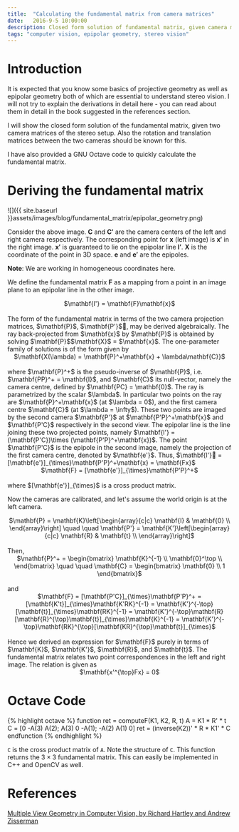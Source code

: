 ```yaml
---
title:  "Calculating the fundamental matrix from camera matrices"
date:   2016-9-5 10:00:00
description: Closed form solution of fundamental matrix, given camera matrices
tags: "computer vision, epipolar geometry, stereo vision"
---
```


# Introduction

It is expected that you know some basics of projective geometry as well as epipolar geometry both of which are essential to understand stereo vision. I will not try to explain the derivations in detail here - you can read about them in detail in the book suggested in the references section.

I will show the closed form solution of the fundamental matrix, given two camera matrices of the stereo setup. Also the rotation and translation matrices between the two cameras should be known for this.

I have also provided a GNU Octave code to quickly calculate the fundamental matrix.

# Deriving the fundamental matrix

![]({{ site.baseurl }}assets/images/blog/fundamental_matrix/epipolar_geometry.png)

Consider the above image. $\mathbf{C}$ and $\mathbf{C'}$ are the camera centers of the left and right camera respectively. The corresponding point for $\mathbf{x}$ (left image) is $\mathbf{x'}$ in the right image. $\mathbf{x'}$ is guaranteed to lie on the epipolar line $\mathbf{l'}$. $\mathbf{X}$ is the coordinate of the point in 3D space. $\mathbf{e}$ and $\mathbf{e'}$ are the epipoles.

**Note**: We are working in homogeneous coordinates here.

We define the fundamental matrix $\mathbf{F}$ as a mapping from a point in an image plane to an epipolar line in the other image.

<center>$\mathbf{l'} = \mathbf{F}\mathbf{x}$</center>
<br>
The form of the fundamental matrix in terms of the two camera projection matrices,
$\mathbf{P}$, $\mathbf{P'}$, may be derived algebraically. The ray back-projected from $\mathbf{x}$ by $\mathbf{P}$ is obtained by solving $\mathbf{P}$$\mathbf{X}$ = $\mathbf{x}$. The one-parameter family of solutions is of the form given by

<center>$\mathbf{X(\lambda) = \mathbf{P}^+\mathbf{x} + \lambda\mathbf{C}}$</center>
<br>
where $\mathbf{P}^+$ is the pseudo-inverse of $\mathbf{P}$, i.e. $\mathbf{PP}^+ = \mathbf{I}$, and $\mathbf{C}$ its null-vector, namely the camera centre, defined by $\mathbf{PC} = \mathbf{0}$. The ray is parametrized by the scalar $\lambda$. In particular two points on the ray are $\mathbf{P}^+\mathbf{x}$ (at $\lambda = 0$), and the first camera centre $\mathbf{C}$ (at $\lambda = \infty$). These two points are imaged by the second camera $\mathbf{P'}$ at $\mathbf{P'P}^+\mathbf{x}$ and $\mathbf{P'C}$ respectively in the second view. The epipolar line is the line joining these two projected points, namely $\mathbf{l'} = (\mathbf{P'C})\times (\mathbf{P'P}^+\mathbf{x})$. The point $\mathbf{P'C}$ is the epipole in the second image, namely the projection of the first camera centre, denoted by $\mathbf{e'}$. Thus, $\mathbf{l'} = [\mathbf{e'}]_{\times}\mathbf{P'P}^+\mathbf{x} = \mathbf{Fx}$

<center>$\mathbf{F} = [\mathbf{e'}]_{\times}\mathbf{P'P}^+$</center>
<br>
where $[\mathbf{e'}]_{\times}$ is a cross product matrix.

Now the cameras are calibrated, and let's assume the world origin is at the left camera.

<center>$\mathbf{P} = \mathbf{K}\left[\begin{array}{c|c}
\mathbf{I} & \mathbf{0} \\
\end{array}\right] \quad \quad \mathbf{P'} = \mathbf{K'}\left[\begin{array}{c|c}
\mathbf{R} & \mathbf{t} \\
\end{array}\right]$</center>
<br>
Then,
<center>$\mathbf{P}^+ = \begin{bmatrix} \mathbf{K}^{-1} \\ \mathbf{0}^\top \\ \end{bmatrix} \quad \quad \mathbf{C} = \begin{bmatrix} \mathbf{0} \\ 1 \end{bmatrix}$</center>
<br>
and
<center>$\mathbf{F} = [\mathbf{P'C}]_{\times}\mathbf{P'P}^+ = [\mathbf{K't}]_{\times}\mathbf{K'RK}^{-1} = \mathbf{K'}^{-\top}[\mathbf{t}]_{\times}\mathbf{RK}^{-1} = \mathbf{K'}^{-\top}\mathbf{R}[\mathbf{R}^{\top}\mathbf{t}]_{\times}\mathbf{K}^{-1} = \mathbf{K'}^{-\top}\mathbf{RK}^{\top}[\mathbf{KR}^{\top}\mathbf{t}]_{\times}$</center>
<br>
Hence we derived an expression for $\mathbf{F}$ purely in terms of $\mathbf{K}$, $\mathbf{K'}$, $\mathbf{R}$, and $\mathbf{t}$. The fundamental matrix relates two point correspondences in the left and right image. The relation is given as

<center>$\mathbf{x'^{\top}Fx} = 0$</center>

# Octave Code

{% highlight octave %}
function ret = computeF(K1, K2, R, t)
  A = K1 * R' * t
  C = [0 -A(3) A(2); A(3) 0 -A(1); -A(2) A(1) 0]
  ret = (inverse(K2))' * R * K1' * C
endfunction
{% endhighlight %}

`C` is the cross product matrix of `A`. Note the structure of `C`. This function returns the $3 \times 3$ fundamental matrix. This can easily be implemented in C++ and OpenCV as well.

# References

[Multiple View Geometry in Computer Vision, by Richard Hartley and Andrew Zisserman](http://www.robots.ox.ac.uk/~vgg/hzbook/)
